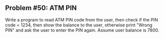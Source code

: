 ## Problem #50: ATM PIN

Write a program to read ATM PIN code from the user, then check if the PIN code
= 1234, then show the balance to the user, otherwise print "Wrong PIN" and ask
the user to enter the PIN again.
Assume user balance is 7800.
